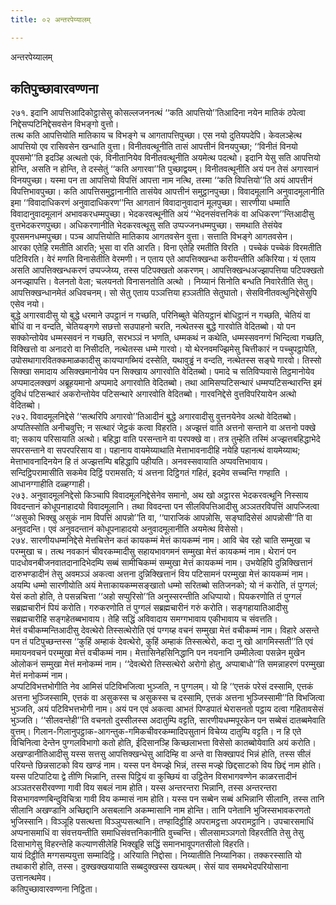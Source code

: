 ```yaml
---
title: ०२ अन्तरपेय्यालम्

---
```

अन्तरपेय्यालम्  


## कतिपुच्छावारवण्णना

२७१. इदानि आपत्तिआदिकोट्ठासेसु कोसल्लजननत्थं ‘‘कति आपत्तियो’’तिआदिना नयेन मातिकं ठपेत्वा निद्देसप्पटिनिद्देसवसेन विभङ्गो वुत्तो।  
तत्थ कति आपत्तियोति मातिकाय च विभङ्गे च आगतापत्तिपुच्छा। एस नयो दुतियपदेपि। केवलञ्हेत्थ आपत्तियो एव रासिवसेन खन्धाति वुत्ता। विनीतवत्थूनीति तासं आपत्तीनं विनयपुच्छा; ‘‘विनीतं विनयो वूपसमो’’ति इदञ्हि अत्थतो एकं, विनीतानियेव विनीतवत्थूनीति अयमेत्थ पदत्थो। इदानि येसु सति आपत्तियो होन्ति, असति न होन्ति, ते दस्सेतुं ‘‘कति अगारवा’’ति पुच्छाद्वयम्। विनीतवत्थूनीति अयं पन तेसं अगारवानं विनयपुच्छा। यस्मा पन ता आपत्तियो विपत्तिं आपत्ता नाम नत्थि, तस्मा ‘‘कति विपत्तियो’’ति अयं आपत्तीनं विपत्तिभावपुच्छा। कति आपत्तिसमुट्ठानानीति तासंयेव आपत्तीनं समुट्ठानपुच्छा। विवादमूलानि अनुवादमूलानीति इमा ‘‘विवादाधिकरणं अनुवादाधिकरण’’न्ति आगतानं विवादानुवादानं मूलपुच्छा। सारणीया धम्माति विवादानुवादमूलानं अभावकरधम्मपुच्छा। भेदकरवत्थूनीति अयं ‘‘भेदनसंवत्तनिकं वा अधिकरण’’न्तिआदीसु वुत्तभेदकरणपुच्छा। अधिकरणानीति भेदकरवत्थूसु सति उप्पज्जनधम्मपुच्छा। समथाति तेसंयेव वूपसमनधम्मपुच्छा। पञ्च आपत्तियोति मातिकाय आगतवसेन वुत्ता। सत्ताति विभङ्गे आगतवसेन।  
आरका एतेहि रमतीति आरति; भुसा वा रति आरति। विना एतेहि रमतीति विरति । पच्चेकं पच्चेकं विरमतीति पटिविरति। वेरं मणति विनासेतीति वेरमणी। न एताय एते आपत्तिक्खन्धा करीयन्तीति अकिरिया। यं एताय असति आपत्तिक्खन्धकरणं उप्पज्जेय्य, तस्स पटिपक्खतो अकरणम्। आपत्तिक्खन्धअज्झापत्तिया पटिपक्खतो अनज्झापत्ति। वेलनतो वेला; चलयनतो विनासनतोति अत्थो । निय्यानं सिनोति बन्धति निवारेतीति सेतु। आपत्तिक्खन्धानमेतं अधिवचनम्। सो सेतु एताय पञ्ञत्तिया हञ्ञतीति सेतुघातो। सेसविनीतवत्थुनिद्देसेसुपि एसेव नयो।  
बुद्धे अगारवादीसु यो बुद्धे धरमाने उपट्ठानं न गच्छति, परिनिब्बुते चेतियट्ठानं बोधिट्ठानं न गच्छति, चेतियं वा बोधिं वा न वन्दति, चेतियङ्गणे सछत्तो सउपाहनो चरति, नत्थेतस्स बुद्धे गारवोति वेदितब्बो। यो पन सक्कोन्तोयेव धम्मस्सवनं न गच्छति, सरभञ्ञं न भणति, धम्मकथं न कथेति, धम्मस्सवनग्गं भिन्दित्वा गच्छति, विक्खित्तो वा अनादरो वा निसीदति, नत्थेतस्स धम्मे गारवो। यो थेरनवमज्झिमेसु चित्तीकारं न पच्चुपट्ठापेति, उपोसथागारवितक्कमाळकादीसु कायप्पागब्भियं दस्सेति, यथावुड्ढं न वन्दति, नत्थेतस्स सङ्घे गारवो। तिस्सो सिक्खा समादाय असिक्खमानोयेव पन सिक्खाय अगारवोति वेदितब्बो। पमादे च सतिविप्पवासे तिट्ठमानोयेव अप्पमादलक्खणं अब्रूहयमानो अप्पमादे अगारवोति वेदितब्बो। तथा आमिसप्पटिसन्थारं धम्मप्पटिसन्थारन्ति इमं दुविधं पटिसन्थारं अकरोन्तोयेव पटिसन्थारे अगारवोति वेदितब्बो। गारवनिद्देसे वुत्तविपरियायेन अत्थो वेदितब्बो।  
२७२. विवादमूलनिद्देसे ‘‘सत्थरिपि अगारवो’’तिआदीनं बुद्धे अगारवादीसु वुत्तनयेनेव अत्थो वेदितब्बो। अप्पतिस्सोति अनीचवुत्ति; न सत्थारं जेट्ठकं कत्वा विहरति। अज्झत्तं वाति अत्तनो सन्ताने वा अत्तनो पक्खे वा; सकाय परिसायाति अत्थो। बहिद्धा वाति परसन्ताने वा परपक्खे वा। तत्र तुम्हेति तस्मिं अज्झत्तबहिद्धाभेदे सपरसन्ताने वा सपरपरिसाय वा। पहानाय वायमेय्याथाति मेत्ताभावनादीहि नयेहि पहानत्थं वायमेय्याथ; मेत्ताभावनादिनयेन हि तं अज्झत्तम्पि बहिद्धापि पहीयति। अनवस्सवायाति अप्पवत्तिभावाय।  
सन्दिट्ठिपरामासीति सकमेव दिट्ठिं परामसति; यं अत्तना दिट्ठिगतं गहितं, इदमेव सच्चन्ति गण्हाति । आधानग्गाहीति दळ्हग्गाही।  
२७३. अनुवादमूलनिद्देसो किञ्चापि विवादमूलनिद्देसेनेव समानो, अथ खो अट्ठारस भेदकरवत्थूनि निस्साय विवदन्तानं कोधूपनाहादयो विवादमूलानि। तथा विवदन्ता पन सीलविपत्तिआदीसु अञ्ञतरविपत्तिं आपज्जित्वा ‘‘असुको भिक्खु असुकं नाम विपत्तिं आपन्नो’’ति वा, ‘‘पाराजिकं आपन्नोसि, सङ्घादिसेसं आपन्नोसी’’ति वा अनुवदन्ति। एवं अनुवदन्तानं कोधूपनाहादयो अनुवादमूलानीति अयमेत्थ विसेसो।  
२७४. सारणीयधम्मनिद्देसे मेत्तचित्तेन कतं कायकम्मं मेत्तं कायकम्मं नाम। आवि चेव रहो चाति सम्मुखा च परम्मुखा च। तत्थ नवकानं चीवरकम्मादीसु सहायभावगमनं सम्मुखा मेत्तं कायकम्मं नाम। थेरानं पन पादधोवनबीजनवातदानादिभेदम्पि सब्बं सामीचिकम्मं सम्मुखा मेत्तं कायकम्मं नाम। उभयेहिपि दुन्निक्खित्तानं दारुभण्डादीनं तेसु अवमञ्ञं अकत्वा अत्तना दुन्निक्खित्तानं विय पटिसामनं परम्मुखा मेत्तं कायकम्मं नाम। अयम्पि धम्मो सारणीयोति अयं मेत्ताकायकम्मसङ्खातो धम्मो सरितब्बो सतिजनको; यो नं करोति, तं पुग्गलं; येसं कतो होति, ते पसन्नचित्ता ‘‘अहो सप्पुरिसो’’ति अनुस्सरन्तीति अधिप्पायो। पियकरणोति तं पुग्गलं सब्रह्मचारीनं पियं करोति। गरुकरणोति तं पुग्गलं सब्रह्मचारीनं गरुं करोति। सङ्गहायातिआदीसु सब्रह्मचारीहि सङ्गहेतब्बभावाय। तेहि सद्धिं अविवादाय समग्गभावाय एकीभावाय च संवत्तति।  
मेत्तं वचीकम्मन्तिआदीसु देवत्थेरो तिस्सत्थेरोति एवं पग्गय्ह वचनं सम्मुखा मेत्तं वचीकम्मं नाम। विहारे असन्ते पन तं पटिपुच्छन्तस्स ‘‘कुहिं अम्हाकं देवत्थेरो, कुहिं अम्हाकं तिस्सत्थेरो, कदा नु खो आगमिस्सती’’ति एवं ममायनवचनं परम्मुखा मेत्तं वचीकम्मं नाम। मेत्तासिनेहसिनिद्धानि पन नयनानि उम्मीलेत्वा पसन्नेन मुखेन ओलोकनं सम्मुखा मेत्तं मनोकम्मं नाम। ‘‘देवत्थेरो तिस्सत्थेरो अरोगो होतु, अप्पाबाधो’’ति समन्नाहरणं परम्मुखा मेत्तं मनोकम्मं नाम।  
अप्पटिविभत्तभोगीति नेव आमिसं पटिविभजित्वा भुञ्जति, न पुग्गलम्। यो हि ‘‘एत्तकं परेसं दस्सामि, एत्तकं अत्तना भुञ्जिस्सामि, एत्तकं वा असुकस्स च असुकस्स च दस्सामि, एत्तकं अत्तना भुञ्जिस्सामी’’ति विभजित्वा भुञ्जति, अयं पटिविभत्तभोगी नाम। अयं पन एवं अकत्वा आभतं पिण्डपातं थेरासनतो पट्ठाय दत्वा गहितावसेसं भुञ्जति। ‘‘सीलवन्तेही’’ति वचनतो दुस्सीलस्स अदातुम्पि वट्टति, सारणीयधम्मपूरकेन पन सब्बेसं दातब्बमेवाति वुत्तम्। गिलान-गिलानुपट्ठाक-आगन्तुक-गमिकचीवरकम्मादिपसुतानं विचेय्य दातुम्पि वट्टति। न हि एते विचिनित्वा देन्तेन पुग्गलविभागो कतो होति, ईदिसानञ्हि किच्छलाभत्ता विसेसो कातब्बोयेवाति अयं करोति।  
अखण्डानीतिआदीसु यस्स सत्तसु आपत्तिक्खन्धेसु आदिम्हि वा अन्ते वा सिक्खापदं भिन्नं होति, तस्स सीलं परियन्ते छिन्नसाटको विय खण्डं नाम। यस्स पन वेमज्झे भिन्नं, तस्स मज्झे छिद्दसाटको विय छिद्दं नाम होति। यस्स पटिपाटिया द्वे तीणि भिन्नानि, तस्स पिट्ठियं वा कुच्छियं वा उट्ठितेन विसभागवण्णेन काळरत्तादीनं अञ्ञतरसरीरवण्णा गावी विय सबलं नाम होति। यस्स अन्तरन्तरा भिन्नानि, तस्स अन्तरन्तरा विसभागवण्णबिन्दुविचित्रा गावी विय कम्मासं नाम होति। यस्स पन सब्बेन सब्बं अभिन्नानि सीलानि, तस्स तानि सीलानि अखण्डानि अच्छिद्दानि असबलानि अकम्मासानि नाम होन्ति। तानि पनेतानि भुजिस्सभावकरणतो भुजिस्सानि। विञ्ञूहि पसत्थत्ता विञ्ञुप्पसत्थानि। तण्हादिट्ठीहि अपरामट्ठत्ता अपरामट्ठानि। उपचारसमाधिं अप्पनासमाधिं वा संवत्तयन्तीति समाधिसंवत्तनिकानीति वुच्चन्ति। सीलसामञ्ञगतो विहरतीति तेसु तेसु दिसाभागेसु विहरन्तेहि कल्याणसीलेहि भिक्खूहि सद्धिं समानभावूपगतसीलो विहरति।  
यायं दिट्ठीति मग्गसम्पयुत्ता सम्मादिट्ठि। अरियाति निद्दोसा। निय्यातीति निय्यानिका। तक्करस्साति यो तथाकारी होति, तस्स। दुक्खक्खयायाति सब्बदुक्खस्स खयत्थम्। सेसं याव समथभेदपरियोसाना उत्तानत्थमेव।  
कतिपुच्छावारवण्णना निट्ठिता।  